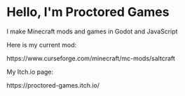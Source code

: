 <H1>Hello, I'm Proctored Games</H1>
I make Minecraft mods and games in Godot and JavaScript
<p>Here is my current mod: </p>
<p>https://www.curseforge.com/minecraft/mc-mods/saltcraft</p>
<p>My Itch.io page: </p>
https://proctored-games.itch.io/
